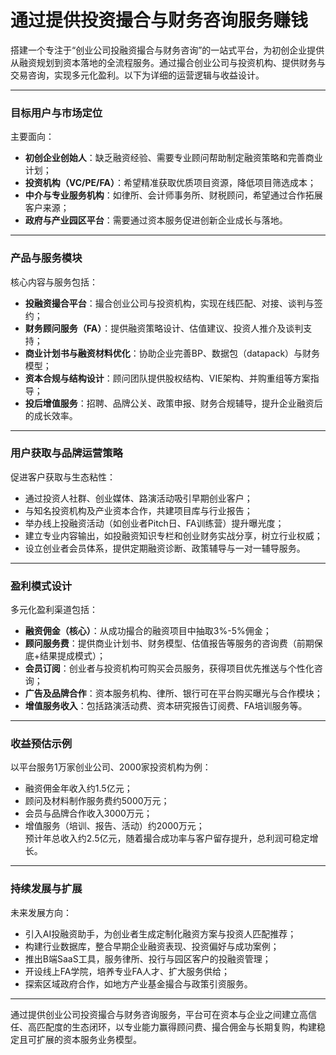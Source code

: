 # 通过提供投资撮合与财务咨询服务赚钱  

搭建一个专注于“创业公司投融资撮合与财务咨询”的一站式平台，为初创企业提供从融资规划到资本落地的全流程服务。通过撮合创业公司与投资机构、提供财务与交易咨询，实现多元化盈利。以下为详细的运营逻辑与收益设计。

***

### 目标用户与市场定位  

主要面向：  
* **初创企业创始人**：缺乏融资经验、需要专业顾问帮助制定融资策略和完善商业计划；  
* **投资机构（VC/PE/FA）**：希望精准获取优质项目资源，降低项目筛选成本；  
* **中介与专业服务机构**：如律所、会计师事务所、财税顾问，希望通过合作拓展客户来源；  
* **政府与产业园区平台**：需要通过资本服务促进创新企业成长与落地。  

***

### 产品与服务模块  

核心内容与服务包括：  
* **投融资撮合平台**：撮合创业公司与投资机构，实现在线匹配、对接、谈判与签约；  
* **财务顾问服务（FA）**：提供融资策略设计、估值建议、投资人推介及谈判支持；  
* **商业计划书与融资材料优化**：协助企业完善BP、数据包（datapack）与财务模型；  
* **资本合规与结构设计**：顾问团队提供股权结构、VIE架构、并购重组等方案指导；  
* **投后增值服务**：招聘、品牌公关、政策申报、财务合规辅导，提升企业融资后的成长效率。  

***

### 用户获取与品牌运营策略  

促进客户获取与生态粘性：  
* 通过投资人社群、创业媒体、路演活动吸引早期创业客户；  
* 与知名投资机构及产业资本合作，共建项目库与行业报告；  
* 举办线上投融资活动（如创业者Pitch日、FA训练营）提升曝光度；  
* 建立专业内容输出，如投融资知识专栏和创业财务实战分享，树立行业权威；  
* 设立创业者会员体系，提供定期融资诊断、政策辅导与一对一辅导服务。  

***

### 盈利模式设计  

多元化盈利渠道包括：  
* **融资佣金（核心）**：从成功撮合的融资项目中抽取3%-5%佣金；  
* **顾问服务费**：提供商业计划书、财务模型、估值报告等服务的咨询费（前期保底+结果提成模式）；  
* **会员订阅**：创业者与投资机构可购买会员服务，获得项目优先推送与个性化咨询；  
* **广告及品牌合作**：资本服务机构、律所、银行可在平台购买曝光与合作模块；  
* **增值服务收入**：包括路演活动费、资本研究报告订阅费、FA培训服务等。  

***

### 收益预估示例  

以平台服务1万家创业公司、2000家投资机构为例：  
* 融资佣金年收入约1.5亿元；  
* 顾问及材料制作服务费约5000万元；  
* 会员与品牌合作收入3000万元；  
* 增值服务（培训、报告、活动）约2000万元；  
预计年总收入约2.5亿元，随着撮合成功率与客户留存提升，总利润可稳定增长。  

***

### 持续发展与扩展  

未来发展方向：  
* 引入AI投融资助手，为创业者生成定制化融资方案与投资人匹配推荐；  
* 构建行业数据库，整合早期企业融资表现、投资偏好与成功案例；  
* 推出B端SaaS工具，服务律所、投行与园区客户的投融资管理；  
* 开设线上FA学院，培养专业FA人才、扩大服务供给；  
* 探索区域政府合作，如地方产业基金撮合与政策引资服务。  

***

通过提供创业公司投资撮合与财务咨询服务，平台可在资本与企业之间建立高信任、高匹配度的生态闭环，以专业能力赢得顾问费、撮合佣金与长期复购，构建稳定且可扩展的资本服务业务模型。